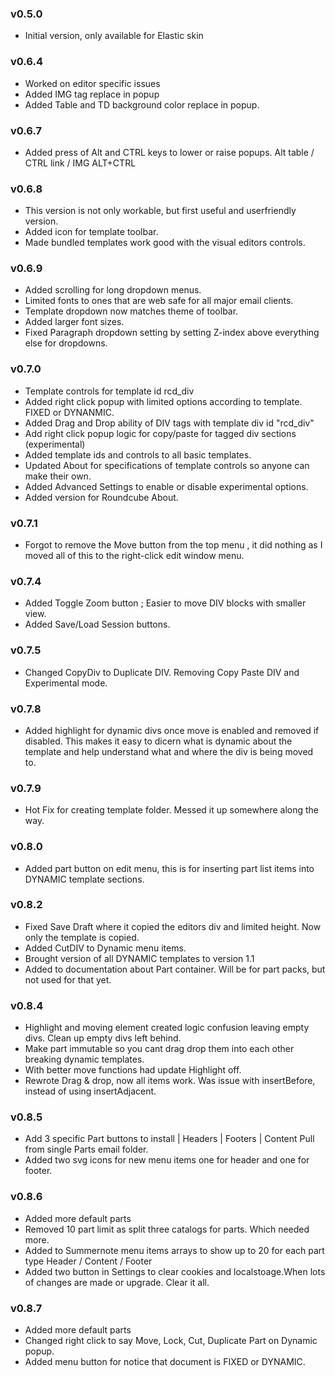 ### v0.5.0
 - Initial version, only available for Elastic skin

### v0.6.4
 - Worked on editor specific issues
 - Added IMG tag replace in popup
 - Added Table and TD background color replace in popup.

### v0.6.7
 - Added press of Alt and CTRL keys to lower or raise popups.
                 Alt table /  CTRL link / IMG ALT+CTRL

### v0.6.8
 - This version is not only workable, but first useful and userfriendly version. 
 - Added icon for template toolbar.
 - Made bundled templates work good with the visual editors controls. 

### v0.6.9
 - Added scrolling for long dropdown menus.
 - Limited fonts to ones that are web safe for all major email clients. 
 - Template dropdown now matches theme of toolbar.
 - Added larger font sizes. 
 - Fixed Paragraph dropdown setting by setting Z-index above everything else for dropdowns.

### v0.7.0
 - Template controls for template id rcd_div
 - Added right click popup with limited options according to template. FIXED or DYNANMIC.
 - Added Drag and Drop ability of DIV tags with template div id "rcd_div"
 - Add right click popup logic for copy/paste for tagged div sections (experimental)
 - Added template ids and controls to all basic templates.
 - Updated About for specifications of template controls so anyone can make their own.
 - Added Advanced Settings to enable or disable experimental options.
 - Added version for Roundcube About. 

### v0.7.1
 - Forgot to remove the Move button from the top menu , it did nothing as I moved all of this to the right-click edit window menu.  

### v0.7.4
 - Added Toggle Zoom button ; Easier to move DIV blocks with smaller view. 
 - Added Save/Load Session buttons.
 

### v0.7.5
 - Changed CopyDiv to Duplicate DIV. Removing Copy Paste DIV and Experimental mode. 

### v0.7.8 
 - Added highlight for dynamic divs once move is enabled and removed if disabled. This makes it easy to dicern what is dynamic about the template and help understand what and where the div is being moved to.

### v0.7.9
 - Hot Fix for creating template folder. Messed it up somewhere along the way. 

### v0.8.0
 - Added part button on edit menu, this is for inserting part list items into DYNAMIC template sections.


### v0.8.2
 - Fixed Save Draft where it copied the editors div and limited height. Now only the template is copied. 
 - Added CutDIV to Dynamic menu items.
 - Brought version of all DYNAMIC templates to version 1.1
 - Added to documentation about Part container. Will be for part packs, but not used for that yet.  

### v0.8.4
 - Highlight and moving element created logic confusion leaving empty divs. Clean up empty divs left behind. 
 - Make part immutable so you cant drag  drop them into each other breaking dynamic templates. 
 - With better move functions had update Highlight off.
 - Rewrote Drag & drop, now all items work. Was issue with insertBefore, instead of using insertAdjacent. 

### v0.8.5
 * Add 3 specific Part buttons to install | Headers | Footers | Content Pull from single Parts email folder.  
 * Added two svg icons for new menu items one for header and one for footer.

### v0.8.6
 * Added more default parts 
 * Removed 10 part limit as split three catalogs for parts. Which needed more.
 * Added to Summernote menu items arrays to show up to 20 for each part type Header  / Content / Footer
 * Added two button in Settings to clear cookies and localstoage.When lots of changes are made or upgrade. Clear it all.

### v0.8.7
 * Added more default parts
 * Changed right click to say Move, Lock, Cut, Duplicate Part on Dynamic popup.
 * Added menu button for notice that document is FIXED or DYNAMIC.


